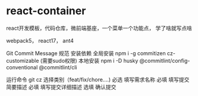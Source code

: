 # react-container
react开发模板，代码仓库，微前端基座，一个菜单一个功能点， 学了啥就写点啥

webpack5， react17， ant4

Git Commit Message 规范
安装依赖
全局安装 npm i -g commitizen cz-customizable (需要sudo权限)
本地安装 npm i -D husky @commitlint/config-conventional @commitlint/cli

运行命令 git cz
选择类别（feat/fix/chore....) 必选
填写需求名称 必填
填写提交简要描述 必填
填写提交详细描述 选填
确认提交
